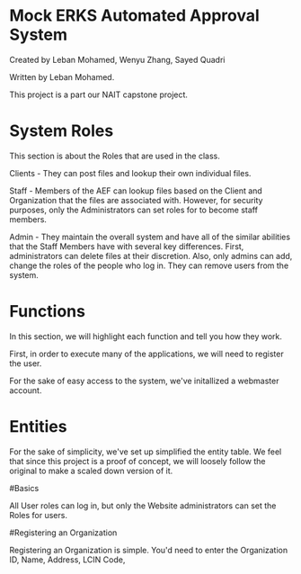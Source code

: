 # Mock ERKS Automated Approval System

Created by Leban Mohamed, Wenyu Zhang, Sayed Quadri

Written by Leban Mohamed.

This project is a part our NAIT capstone project.

# System Roles

This section is about the Roles that are used in the class. 

Clients - They can post files and lookup their own individual files.

Staff - Members of the AEF can lookup files based on the Client and Organization that the files are
associated with. However, for security purposes, only the Administrators can set roles for to become staff members.


Admin - They maintain the overall system and have all of the similar abilities that the Staff Members have
with several key differences. First, administrators can delete files at their discretion.
Also, only admins can add, change the roles of the people who log in. They can remove users from the system.

# Functions

In this section, we will highlight each function and tell you how they work.


First, in order to execute many of the applications, we will need to register the user.

For the sake of easy access to the system, we've initallized a webmaster account.

# Entities

For the sake of simplicity, we've set up simplified the entity table. We feel that since this project is
a proof of concept, we will loosely follow the original to make a scaled down version of it.

#Basics

All User roles can log in, but only the Website administrators can set the Roles for users.

#Registering an Organization

Registering an Organization is simple. You'd need to enter the Organization ID, Name, Address, LCIN Code,


 

